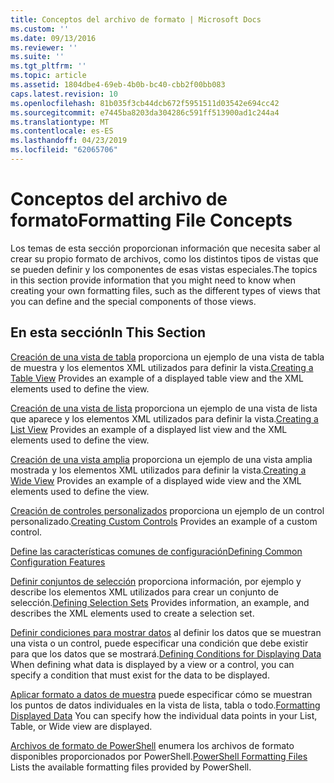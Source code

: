 ```yaml
---
title: Conceptos del archivo de formato | Microsoft Docs
ms.custom: ''
ms.date: 09/13/2016
ms.reviewer: ''
ms.suite: ''
ms.tgt_pltfrm: ''
ms.topic: article
ms.assetid: 1804dbe4-69eb-4b0b-bc40-cbb2f00bb083
caps.latest.revision: 10
ms.openlocfilehash: 81b035f3cb44dcb672f5951511d03542e694cc42
ms.sourcegitcommit: e7445ba8203da304286c591ff513900ad1c244a4
ms.translationtype: MT
ms.contentlocale: es-ES
ms.lasthandoff: 04/23/2019
ms.locfileid: "62065706"
---
```

# <a name="formatting-file-concepts"></a><span data-ttu-id="dad42-102">Conceptos del archivo de formato</span><span class="sxs-lookup"><span data-stu-id="dad42-102">Formatting File Concepts</span></span>

<span data-ttu-id="dad42-103">Los temas de esta sección proporcionan información que necesita saber al crear su propio formato de archivos, como los distintos tipos de vistas que se pueden definir y los componentes de esas vistas especiales.</span><span class="sxs-lookup"><span data-stu-id="dad42-103">The topics in this section provide information that you might need to know when creating your own formatting files, such as the different types of views that you can define and the special components of those views.</span></span>

## <a name="in-this-section"></a><span data-ttu-id="dad42-104">En esta sección</span><span class="sxs-lookup"><span data-stu-id="dad42-104">In This Section</span></span>

<span data-ttu-id="dad42-105">[Creación de una vista de tabla](./creating-a-table-view.md) proporciona un ejemplo de una vista de tabla de muestra y los elementos XML utilizados para definir la vista.</span><span class="sxs-lookup"><span data-stu-id="dad42-105">[Creating a Table View](./creating-a-table-view.md) Provides an example of a displayed table view and the XML elements used to define the view.</span></span>

<span data-ttu-id="dad42-106">[Creación de una vista de lista](./creating-a-list-view.md) proporciona un ejemplo de una vista de lista que aparece y los elementos XML utilizados para definir la vista.</span><span class="sxs-lookup"><span data-stu-id="dad42-106">[Creating a List View](./creating-a-list-view.md) Provides an example of a displayed list view and the XML elements used to define the view.</span></span>

<span data-ttu-id="dad42-107">[Creación de una vista amplia](./creating-a-wide-view.md) proporciona un ejemplo de una vista amplia mostrada y los elementos XML utilizados para definir la vista.</span><span class="sxs-lookup"><span data-stu-id="dad42-107">[Creating a Wide View](./creating-a-wide-view.md) Provides an example of a displayed wide view and the XML elements used to define the view.</span></span>

<span data-ttu-id="dad42-108">[Creación de controles personalizados](./creating-custom-controls.md) proporciona un ejemplo de un control personalizado.</span><span class="sxs-lookup"><span data-stu-id="dad42-108">[Creating Custom Controls](./creating-custom-controls.md) Provides an example of a custom control.</span></span>

[<span data-ttu-id="dad42-109">Define las características comunes de configuración</span><span class="sxs-lookup"><span data-stu-id="dad42-109">Defining Common Configuration Features</span></span>](./defining-common-configuration-features.md)

<span data-ttu-id="dad42-110">[Definir conjuntos de selección](./defining-selection-sets.md) proporciona información, por ejemplo y describe los elementos XML utilizados para crear un conjunto de selección.</span><span class="sxs-lookup"><span data-stu-id="dad42-110">[Defining Selection Sets](./defining-selection-sets.md) Provides information, an example, and describes the XML elements used to create a selection set.</span></span>

<span data-ttu-id="dad42-111">[Definir condiciones para mostrar datos](./defining-conditions-for-displaying-data.md) al definir los datos que se muestran una vista o un control, puede especificar una condición que debe existir para que los datos que se mostrará.</span><span class="sxs-lookup"><span data-stu-id="dad42-111">[Defining Conditions for Displaying Data](./defining-conditions-for-displaying-data.md) When defining what data is displayed by a view or a control, you can specify a condition that must exist for the data to be displayed.</span></span>

<span data-ttu-id="dad42-112">[Aplicar formato a datos de muestra](./formatting-displayed-data.md) puede especificar cómo se muestran los puntos de datos individuales en la vista de lista, tabla o todo.</span><span class="sxs-lookup"><span data-stu-id="dad42-112">[Formatting Displayed Data](./formatting-displayed-data.md) You can specify how the individual data points in your List, Table, or Wide view are displayed.</span></span>

<span data-ttu-id="dad42-113">[Archivos de formato de PowerShell](./powershell-formatting-files.md) enumera los archivos de formato disponibles proporcionados por PowerShell.</span><span class="sxs-lookup"><span data-stu-id="dad42-113">[PowerShell Formatting Files](./powershell-formatting-files.md) Lists the available formatting files provided by PowerShell.</span></span>
